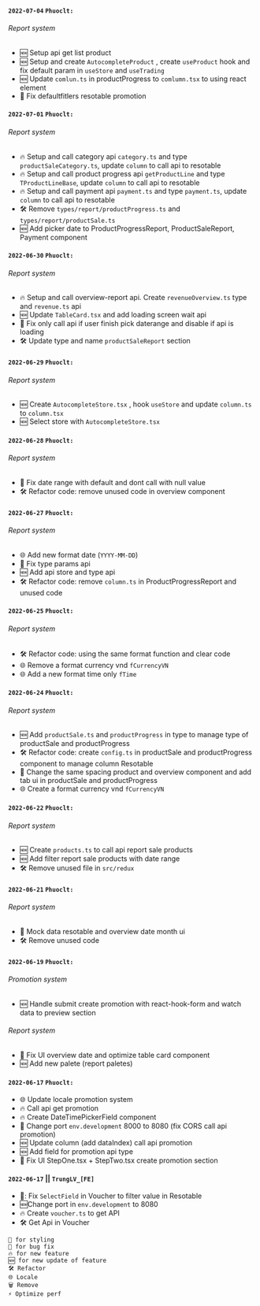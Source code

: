 #### `2022-07-04` `Phuoclt:`

###### Report system

- 🆕 Setup api get list product
- 🆕 Setup and create `AutocompleteProduct` , create `useProduct` hook and fix default param in `useStore` and `useTrading`
- 🆕 Update `comlun.ts` in productProgress to `comlumn.tsx` to using react element
- 🐞 Fix defaultfitlers resotable promotion
#### `2022-07-01` `Phuoclt:`

###### Report system

- 🔥 Setup and call category api `category.ts` and type `productSaleCategory.ts`, update `column` to call api to resotable
- 🔥 Setup and call product progress api `getProductLine` and type `TProductLineBase`, update `column` to call api to resotable
- 🔥 Setup and call payment api `payment.ts` and type `payment.ts`, update `column` to call api to resotable
- 🛠 Remove `types/report/productProgress.ts` and `types/report/productSale.ts`
- 🆕 Add picker date to ProductProgressReport, ProductSaleReport, Payment component

#### `2022-06-30` `Phuoclt:`

###### Report system

- 🔥 Setup and call overview-report api. Create `revenueOverview.ts` type and `revenue.ts` api
- 🆕 Update `TableCard.tsx` and add loading screen wait api
- 🐞 Fix only call api if user finish pick daterange and disable if api is loading
- 🛠 Update type and name `productSaleReport` section

#### `2022-06-29` `Phuoclt:`

###### Report system

- 🆕 Create `AutocompleteStore.tsx` , hook `useStore` and update `column.ts` to `column.tsx`
- 🆕 Select store with `AutocompleteStore.tsx`

#### `2022-06-28` `Phuoclt:`

###### Report system

- 🐞 Fix date range with default and dont call with null value
- 🛠 Refactor code: remove unused code in overview component

#### `2022-06-27` `Phuoclt:`

###### Report system

- 🌐 Add new format date (`YYYY-MM-DD`)
- 🐞 Fix type params api
- 🆕 Add api store and type api
- 🛠 Refactor code: remove `column.ts` in ProductProgressReport and unused code

#### `2022-06-25` `Phuoclt:`

###### Report system

- 🛠 Refactor code: using the same format function and clear code
- 🌐 Remove a format currency vnd `fCurrencyVN`
- 🌐 Add a new format time only `fTime`

#### `2022-06-24` `Phuoclt:`

###### Report system

- 🆕 Add `productSale.ts` and `productProgress` in type to manage type of productSale and productProgress
- 🛠 Refactor code: create `config.ts` in productSale and productProgress component to manage column Resotable
- 💄 Change the same spacing product and overview component and add tab ui in productSale and productProgress
- 🌐 Create a format currency vnd `fCurrencyVN`

#### `2022-06-22` `Phuoclt:`

###### Report system

- 🆕 Create `products.ts` to call api report sale products
- 🆕 Add filter report sale products with date range
- 🛠 Remove unused file in `src/redux`

#### `2022-06-21` `Phuoclt:`

###### Report system

- 💄 Mock data resotable and overview date month ui
- 🛠 Remove unused code

#### `2022-06-19` `Phuoclt:`

###### Promotion system

- 🆕 Handle submit create promotion with react-hook-form and watch data to preview section

###### Report system

- 💄 Fix UI overview date and optimize table card component
- 🆕 Add new palete (report paletes)

#### `2022-06-17` `Phuoclt:`

- 🌐 Update locale promotion system
- 🔥 Call api get promotion
- 🔥 Create DateTimePickerField component
- 🐞 Change port `env.development` 8000 to 8080 (fix CORS call api promotion)
- 🆕 Update column (add dataIndex) call api promotion
- 🆕 Add field for promotion api type
- 💄 Fix UI StepOne.tsx + StepTwo.tsx create promotion section

#### `2022-06-17` || `TrungLV_[FE]`

- 🐞: Fix `SelectField` in Voucher to filter value in Resotable
- 🆕Change port in `env.development` to 8080
- 🔥 Create `voucher.ts` to get API
- 🛠 Get Api in Voucher

```
💄 for styling
🐞 for bug fix
🔥 for new feature
🆕 for new update of feature
🛠 Refactor
🌐 Locale
🗑 Remove
⚡️ Optimize perf
```
